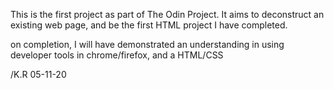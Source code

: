 This is the first project as part of The Odin Project. It aims to deconstruct an existing web page, and be the first HTML project I have completed.

on completion, I will have demonstrated an understanding in using developer tools in chrome/firefox, and a HTML/CSS

/K.R 05-11-20
